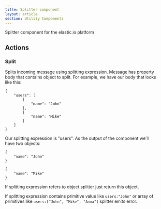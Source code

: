 ```yaml
---
title: Splitter component
layout: article
section: Utility Components
---
```



Splitter component for the elastic.io platform

## Actions

### Split

Splits incoming message using splitting expression. Message has property body that contains object to split.
For example, we have our body that looks like this:
```
{
    "users": [
        {
            "name": "John"
        },
        {
            "name": "Mike"
        }
    ]
}
```
Our splitting expression is "users". As the output of the component we'll have two objects:
```
{
    "name": "John"
}

{
    "name": "Mike"
}
```

If splitting expression refers to object splitter just return this object.

If splitting expression contains primitive value like ```users:"John"```
or array of primitives like ```users:["John", "Mike", "Anna"]``` splitter emits error.
